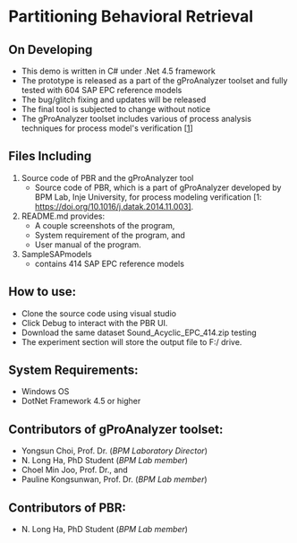 # Partitioning Behavioral Retrieval

On Developing
-----------  
  - This demo is written in C# under .Net 4.5 framework
  - The prototype is released as a part of the gProAnalyzer toolset and fully tested with 604 SAP EPC reference models
  - The bug/glitch fixing and updates will be released
  - The final tool is subjected to change without notice
  - The gProAnalyzer toolset includes various of process analysis techniques for process model's verification [[1](https://doi.org/10.1016/j.datak.2014.11.003)]
  
Files Including
-----------  
  1. Source code of PBR and the gProAnalyzer tool
      * Source code of PBR, which is a part of gProAnalyzer developed by BPM Lab, Inje University, for process modeling verification [1: https://doi.org/10.1016/j.datak.2014.11.003].           
  2. README.md provides:
      * A couple screenshots of the program, 
      * System requirement of the program, and
      * User manual of the program.
  3. SampleSAPmodels
      * contains 414 SAP EPC reference models   


How to use:
------------
 - Clone the source code using visual studio
 - Click Debug to interact with the PBR UI.
 - Download the same dataset Sound_Acyclic_EPC_414.zip testing
 - The experiment section will store the output file to F:/ drive.

System Requirements:
------------
 - Windows OS
 - DotNet Framework 4.5 or higher

Contributors of gProAnalyzer toolset:
------------
 - Yongsun Choi, Prof. Dr. (*BPM Laboratory Director*)
 - N. Long Ha, PhD Student (*BPM Lab member*)
 - Choel Min Joo, Prof. Dr., and
 - Pauline Kongsunwan, Prof. Dr. (*BPM Lab member*)

Contributors of PBR:
------------
 - N. Long Ha, PhD Student (*BPM Lab member*)
